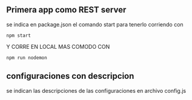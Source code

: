 ## Primera app como REST server

se indica en package.json el comando start para tenerlo corriendo con

```npm start```

Y CORRE EN LOCAL MAS COMODO CON 

```npm run nodemon```

## configuraciones con descripcion

se indican las descripciones de las configuraciones en archivo config.js